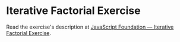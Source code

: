 
# Iterative Factorial Exercise

Read the exercise's description at [JavaScript Foundation — Iterative Factorial Exercise](https://www.codeguage.com/courses/js/iterative-factorial-exercise).